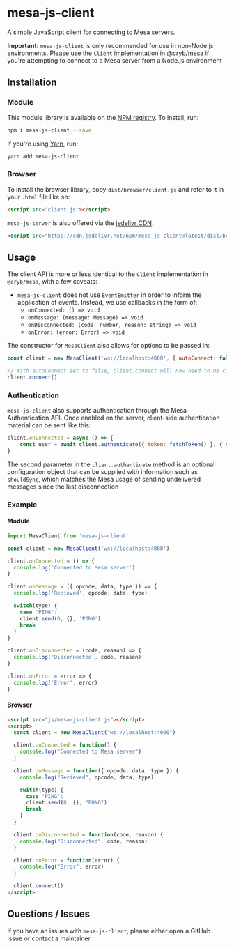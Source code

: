 # mesa-js-client
A simple JavaScript client for connecting to Mesa servers.

**Important**: `mesa-js-client` is only recommended for use in non-Node.js environments. Please use the `Client` implementation in [@cryb/mesa](https://github.com/crybapp/mesa) if you're attempting to connect to a Mesa server from a Node.js environment

## Installation
### Module
This module library is available on the [NPM registry](https://www.npmjs.com/package/mesa-js-client). To install, run:
```bash
npm i mesa-js-client --save
```
If you're using [Yarn](https://yarnpkg.com), run:

```bash
yarn add mesa-js-client
```

### Browser
To install the browser library, copy `dist/browser/client.js` and refer to it in your `.html` file like so:
```html
<script src="client.js"></script>
```

`mesa-js-server` is also offered via the [jsdelivr CDN](https://www.jsdelivr.com):
```html
<script src="https://cdn.jsdelivr.net/npm/mesa-js-client@latest/dist/browser/client.js"></script>
```

## Usage
The client API is more or less identical to the `Client` implementation in `@cryb/mesa`, with a few caveats:

* `mesa-js-client` does not use `EventEmitter` in order to inform the application of events. Instead, we use callbacks in the form of:
  * `onConnected: () => void`
  * `onMessage: (message: Message) => void`
  * `onDisconnected: (code: number, reason: string) => void`
  * `onError: (error: Error) => void`

The constructor for `MesaClient` also allows for options to be passed in:
```js
const client = new MesaClient('ws://localhost:4000', { autoConnect: false })

// With autoConnect set to false, client.connect will now need to be called in order for the connected to begin
client.connect()
```

### Authentication
`mesa-js-client` also supports authentication through the Mesa Authentication API. Once enabled on the server, client-side authentication material can be sent like this:
```js
client.onConnected = async () => {
	const user = await client.authenticate({ token: fetchToken() }, { shouldSync: true })
}
```

The second parameter in the `client.authenticate` method is an optional configuration object that can be supplied with information such as `shouldSync`, which matches the Mesa usage of sending undelivered messages since the last disconnection

### Example
#### Module
```js
import MesaClient from 'mesa-js-client'

const client = new MesaClient('ws://localhost:4000')

client.onConnected = () => {
  console.log('Connected to Mesa server')
}

client.onMessage = ({ opcode, data, type }) => {
  console.log('Recieved', opcode, data, type)

  switch(type) {
    case 'PING':
    client.send(0, {}, 'PONG')
    break
  }
}

client.onDisconnected = (code, reason) => {
  console.log('Disconnected', code, reason)
}

client.onError = error => {
  console.log('Error', error)
}
```

#### Browser
```html
<script src="js/mesa-js-client.js"></script>
<script>
  const client = new MesaClient("ws://localhost:4000")

  client.onConnected = function() {
    console.log("Connected to Mesa server")
  }

  client.onMessage = function({ opcode, data, type }) {
    console.log("Recieved", opcode, data, type)

    switch(type) {
      case "PING":
      client.send(0, {}, "PONG")
      break
    }
  }

  client.onDisconnected = function(code, reason) {
    console.log("Disconnected", code, reason)
  }

  client.onError = function(error) {
    console.log("Error", error)
  }

  client.connect()
</script>
```

## Questions / Issues
If you have an issues with `mesa-js-client`, please either open a GitHub issue or contact a maintainer
